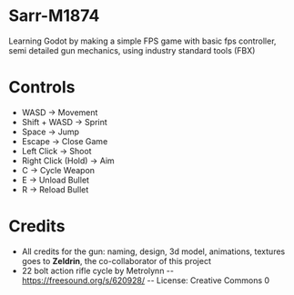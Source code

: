 # Sarr-M1874
Learning Godot by making a simple FPS game with basic fps controller, semi detailed gun mechanics, using industry standard tools (FBX)

# Controls

* WASD -> Movement
* Shift + WASD -> Sprint
* Space -> Jump
* Escape -> Close Game
* Left Click -> Shoot
* Right Click (Hold) -> Aim
* C -> Cycle Weapon
* E -> Unload Bullet
* R -> Reload Bullet

# Credits

* All credits for the gun: naming, design, 3d model, animations, textures goes to **Zeldrin**, the co-collaborator of this project
* 22 bolt action rifle cycle by Metrolynn -- https://freesound.org/s/620928/ -- License: Creative Commons 0
